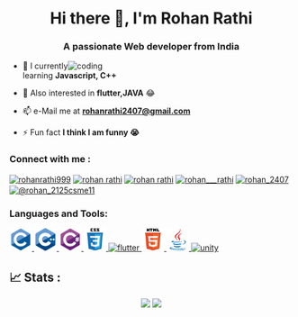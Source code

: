 <h1 align="center">Hi there 👋, I'm Rohan Rathi</h1>
<h3 align="center">A passionate Web developer from India</h3>

<img align="right" alt="coding" width="400" src="https://cdn.dribbble.com/users/1162077/screenshots/3848914/programmer.gif">


- 🌱 I currently learning **Javascript, C++**

- 💬 Also interested in **flutter,JAVA** 😂

- 📫 e-Mail me at **rohanrathi2407@gmail.com**

- ⚡ Fun fact **I think I am funny 😭**

<h3 align="left">Connect with me : </h3>
<p align="left">
<a href="https://twitter.com/rohanrathi999" target="blank"><img align="center" src="https://raw.githubusercontent.com/rahuldkjain/github-profile-readme-generator/master/src/images/icons/Social/twitter.svg" alt="rohanrathi999" height="30" width="40" /></a>
<a href="https://linkedin.com/in/rohan rathi" target="blank"><img align="center" src="https://raw.githubusercontent.com/rahuldkjain/github-profile-readme-generator/master/src/images/icons/Social/linked-in-alt.svg" alt="rohan rathi" height="30" width="40" /></a>
<a href="https://fb.com/rohan rathi" target="blank"><img align="center" src="https://raw.githubusercontent.com/rahuldkjain/github-profile-readme-generator/master/src/images/icons/Social/facebook.svg" alt="rohan rathi" height="30" width="40" /></a>
<a href="https://instagram.com/rohan___rathi" target="blank"><img align="center" src="https://raw.githubusercontent.com/rahuldkjain/github-profile-readme-generator/master/src/images/icons/Social/instagram.svg" alt="rohan___rathi" height="30" width="40" /></a>
<a href="https://www.codechef.com/users/rohan_2407" target="blank"><img align="center" src="https://cdn.jsdelivr.net/npm/simple-icons@3.1.0/icons/codechef.svg" alt="rohan_2407" height="30" width="40" /></a>
<a href="https://www.hackerrank.com/@rohan_2125csme11" target="blank"><img align="center" src="https://raw.githubusercontent.com/rahuldkjain/github-profile-readme-generator/master/src/images/icons/Social/hackerrank.svg" alt="@rohan_2125csme11" height="30" width="40" /></a>

<h3 align="left">Languages and Tools:</h3>
<p align="left"> <a href="https://www.cprogramming.com/" target="_blank" rel="noreferrer"> <img src="https://raw.githubusercontent.com/devicons/devicon/master/icons/c/c-original.svg" alt="c" width="40" height="40"/> </a> <a href="https://www.w3schools.com/cpp/" target="_blank" rel="noreferrer"> <img src="https://raw.githubusercontent.com/devicons/devicon/master/icons/cplusplus/cplusplus-original.svg" alt="cplusplus" width="40" height="40"/> </a> <a href="https://www.w3schools.com/cs/" target="_blank" rel="noreferrer"> <img src="https://raw.githubusercontent.com/devicons/devicon/master/icons/csharp/csharp-original.svg" alt="csharp" width="40" height="40"/> </a> <a href="https://www.w3schools.com/css/" target="_blank" rel="noreferrer"> <img src="https://raw.githubusercontent.com/devicons/devicon/master/icons/css3/css3-original-wordmark.svg" alt="css3" width="40" height="40"/> </a> <a href="https://flutter.dev" target="_blank" rel="noreferrer"> <img src="https://www.vectorlogo.zone/logos/flutterio/flutterio-icon.svg" alt="flutter" width="40" height="40"/> </a> <a href="https://www.w3.org/html/" target="_blank" rel="noreferrer"> <img src="https://raw.githubusercontent.com/devicons/devicon/master/icons/html5/html5-original-wordmark.svg" alt="html5" width="40" height="40"/> </a> <a href="https://www.java.com" target="_blank" rel="noreferrer"> <img src="https://raw.githubusercontent.com/devicons/devicon/master/icons/java/java-original.svg" alt="java" width="40" height="40"/> </a> <a href="https://unity.com/" target="_blank" rel="noreferrer"> <img src="https://www.vectorlogo.zone/logos/unity3d/unity3d-icon.svg" alt="unity" width="40" height="40"/> </a> </p>
<h2>📈 Stats : </h2>
<p align="center">
	
  <img width="48%" src="https://github-readme-stats.vercel.app/api?username=rohanRathi999&show_icons=true&theme=tokyonight" />
  <img width="48%" src="https://github-readme-streak-stats.herokuapp.com/?user=rohanRathi999&theme=tokyonight" />
  
</p> 

